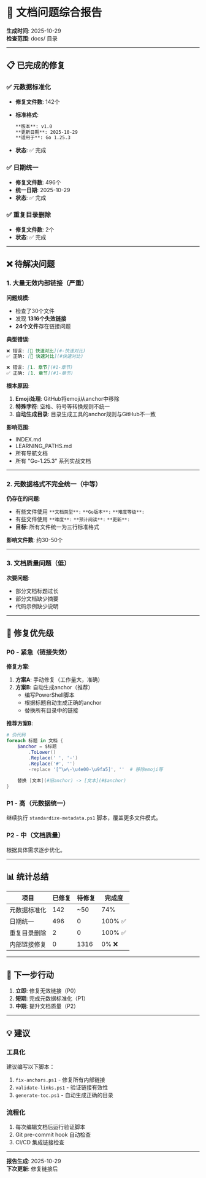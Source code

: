 # 🚨 文档问题综合报告

**生成时间**: 2025-10-29  
**检查范围**: docs/ 目录

---

## 📋 已完成的修复

### ✅ 元数据标准化

- **修复文件数**: 142个
- **标准格式**:

  ```markdown
  **版本**: v1.0  
  **更新日期**: 2025-10-29  
  **适用于**: Go 1.25.3
  ```

- **状态**: ✅ 完成

### ✅ 日期统一  

- **修复文件数**: 496个
- **统一日期**: 2025-10-29
- **状态**: ✅ 完成

### ✅ 重复目录删除

- **修复文件数**: 2个
- **状态**: ✅ 完成

---

## ❌ 待解决问题

### 1. 大量无效内部链接（严重）

**问题规模**:

- 检查了30个文件
- 发现 **1316个失效链接**
- **24个文件**存在链接问题

**典型错误**:

```markdown
❌ 错误: [🎯 快速对比](#-快速对比)
✅ 正确: [🎯 快速对比](#快速对比)

❌ 错误: [1. 章节](#1-章节)  
✅ 正确: [1. 章节](#1-章节)
```

**根本原因**:

1. **Emoji处理**: GitHub将emoji从anchor中移除
2. **特殊字符**: 空格、符号等转换规则不统一
3. **自动生成目录**: 目录生成工具的anchor规则与GitHub不一致

**影响范围**:

- INDEX.md
- LEARNING_PATHS.md
- 所有导航文档
- 所有 "Go-1.25.3" 系列实战文档

---

### 2. 元数据格式不完全统一（中等）

**仍存在的问题**:

- 有些文件使用 `**文档类型**:` `**Go版本**:` `**难度等级**:`
- 有些文件使用 `**难度**:` `**预计阅读**:` `**更新**:`
- **目标**: 所有文件统一为三行标准格式

**影响文件数**: 约30-50个

---

### 3. 文档质量问题（低）

**次要问题**:

- 部分文档标题过长
- 部分文档缺少摘要
- 代码示例缺少说明

---

## 🔧 修复优先级

### P0 - 紧急（链接失效）

**修复方案**:

1. **方案A**: 手动修复（工作量大，准确）
2. **方案B**: 自动生成anchor（推荐）
   - 编写PowerShell脚本
   - 根据标题自动生成正确的anchor
   - 替换所有目录中的链接

**推荐方案B**:

```powershell
# 伪代码
foreach 标题 in 文档 {
    $anchor = $标题
        .ToLower()
        .Replace(' ', '-')
        .Replace('#', '')
        -replace '[^\w\-\u4e00-\u9fa5]', ''  # 移除emoji等
    
    替换 [文本](#旧anchor) -> [文本](#$anchor)
}
```

### P1 - 高（元数据统一）

继续执行 `standardize-metadata.ps1` 脚本，覆盖更多文件模式。

### P2 - 中（文档质量）

根据具体需求逐步优化。

---

## 📊 统计总结

| 项目 | 已修复 | 待修复 | 完成度 |
|------|--------|--------|--------|
| 元数据标准化 | 142 | ~50 | 74% |
| 日期统一 | 496 | 0 | 100% ✅ |
| 重复目录删除 | 2 | 0 | 100% ✅ |
| 内部链接修复 | 0 | 1316 | 0% ❌ |

---

## 🎯 下一步行动

1. **立即**: 修复无效链接（P0）
2. **短期**: 完成元数据标准化（P1）
3. **中期**: 提升文档质量（P2）

---

## 💡 建议

### 工具化

建议编写以下脚本：

1. `fix-anchors.ps1` - 修复所有内部链接
2. `validate-links.ps1` - 验证链接有效性
3. `generate-toc.ps1` - 自动生成正确的目录

### 流程化

1. 每次编辑文档后运行验证脚本
2. Git pre-commit hook 自动检查
3. CI/CD 集成链接检查

---

**报告生成**: 2025-10-29  
**下次更新**: 修复链接后

